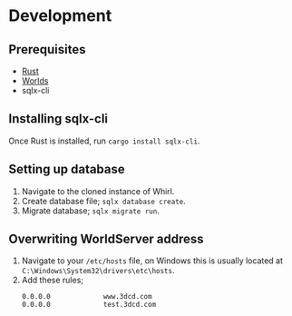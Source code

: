 # Development

## Prerequisites
- [Rust](https://www.rust-lang.org/)
- [Worlds](http://archive.worlds.com/download.html)
- sqlx-cli

## Installing sqlx-cli
Once Rust is installed, run `cargo install sqlx-cli`.

## Setting up database
1. Navigate to the cloned instance of Whirl.
2. Create database file; `sqlx database create`.
3. Migrate database; `sqlx migrate run`.

## Overwriting WorldServer address
1. Navigate to your `/etc/hosts` file, on Windows this is usually located at
   `C:\Windows\System32\drivers\etc\hosts`.
2. Add these rules;
	```
	0.0.0.0				www.3dcd.com
	0.0.0.0				test.3dcd.com
	```
